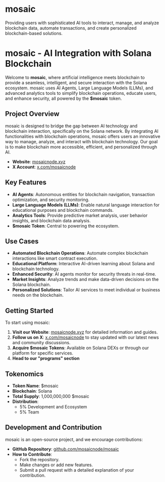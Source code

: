 # mosaic
Providing users with sophisticated AI tools to interact, manage, and analyze blockchain data, automate transactions, and create personalized blockchain-based solutions.
# mosaic - AI Integration with Solana Blockchain

Welcome to **mosaic**, where artificial intelligence meets blockchain to provide a seamless, intelligent, and secure interaction with the Solana ecosystem. mosaic uses AI Agents, Large Language Models (LLMs), and advanced analytics tools to simplify blockchain operations, educate users, and enhance security, all powered by the **$mosaic** token.

## Project Overview

mosaic is designed to bridge the gap between AI technology and blockchain interaction, specifically on the Solana network. By integrating AI functionalities with blockchain operations, mosaic offers users an innovative way to manage, analyze, and interact with blockchain technology. Our goal is to make blockchain more accessible, efficient, and personalized through AI.

- **Website**: [mosaicnode.xyz](https://mosaicnode.xyz)
- **X Account**: [x.com/mosaicnode](https://x.com/mosaicnode)

## Key Features

- **AI Agents**: Autonomous entities for blockchain navigation, transaction optimization, and security monitoring.
- **Large Language Models (LLMs)**: Enable natural language interaction for educational purposes and blockchain commands.
- **Analytics Tools**: Provide predictive market analysis, user behavior insights, and blockchain data analysis.
- **$mosaic Token**: Central to powering the ecosystem.

## Use Cases

- **Automated Blockchain Operations**: Automate complex blockchain interactions like smart contract execution.
- **Educational Platform**: Interactive AI-driven learning about Solana and blockchain technology.
- **Enhanced Security**: AI agents monitor for security threats in real-time.
- **Market Insights**: Analyze trends and make data-driven decisions on the Solana blockchain.
- **Personalized Solutions**: Tailor AI services to meet individual or business needs on the blockchain.

## Getting Started

To start using mosaic:

1. **Visit our Website**: [mosaicnode.xyz](https://mosaicnode.xyz) for detailed information and guides.
2. **Follow us on X**: [x.com/mosaicnode](https://x.com/mosaicnode) to stay updated with our latest news and community discussions.
3. **Acquire $mosaic Tokens**: Available on Solana DEXs or through our platform for specific services.
4. **Head to our "programs" section**

## Tokenomics

- **Token Name**: $mosaic
- **Blockchain**: Solana
- **Total Supply**: 1,000,000,000 $mosaic
- **Distribution**: 
  - 5% Development and Ecosystem
  - 5% Team

## Development and Contribution

mosaic is an open-source project, and we encourage contributions:

- **GitHub Repository**: [github.com/mosaicnode/mosaic](https://github.com/mosaicnode/mosaic)
- **How to Contribute**: 
  - Fork the repository.
  - Make changes or add new features.
  - Submit a pull request with a detailed explanation of your contribution.

